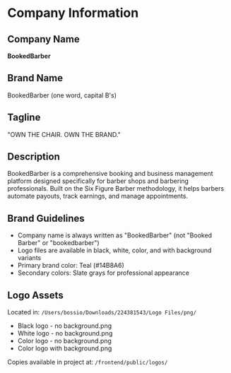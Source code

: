 # Company Information

## Company Name
**BookedBarber**

## Brand Name
BookedBarber (one word, capital B's)

## Tagline
"OWN THE CHAIR. OWN THE BRAND."

## Description
BookedBarber is a comprehensive booking and business management platform designed specifically for barber shops and barbering professionals. Built on the Six Figure Barber methodology, it helps barbers automate payouts, track earnings, and manage appointments.

## Brand Guidelines
- Company name is always written as "BookedBarber" (not "Booked Barber" or "bookedbarber")
- Logo files are available in black, white, color, and with background variants
- Primary brand color: Teal (#14B8A6)
- Secondary colors: Slate grays for professional appearance

## Logo Assets
Located in: `/Users/bossio/Downloads/224381543/Logo Files/png/`
- Black logo - no background.png
- White logo - no background.png  
- Color logo - no background.png
- Color logo with background.png

Copies available in project at: `/frontend/public/logos/`